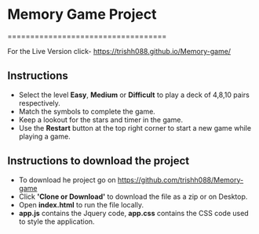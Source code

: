 # Memory Game Project
===================================

For the Live Version click- https://trishh088.github.io/Memory-game/

## Instructions
* Select the level **Easy**, **Medium** or **Difficult** to play a deck of 4,8,10 pairs respectively.
* Match the symbols to complete the game.
* Keep a lookout for the stars and timer in the game.
* Use the **Restart** button at the top right corner to start a new game while playing a game.


## Instructions to download the project

* To download he project go on https://github.com/trishh088/Memory-game
* Click **'Clone or Download'** to download the file as a zip or on Desktop.
* Open **index.html** to run the file locally.
* **app.js** contains the Jquery code, **app.css** contains the CSS code used to style the application.
